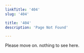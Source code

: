 ```yaml
---
linkTitle: '404'
slug: '404'

title: '404'
description: 'Page Not Found'

---
```



Please move on. nothing to see here.
